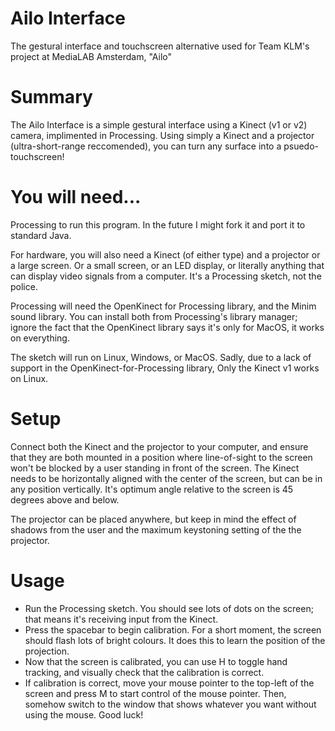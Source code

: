 # Ailo Interface
The gestural interface and touchscreen alternative used for Team KLM's project at MediaLAB Amsterdam, "Ailo"

# Summary
The Ailo Interface is a simple gestural interface using a Kinect (v1 or v2) camera, implimented in Processing. 
Using simply a Kinect and a projector (ultra-short-range reccomended), you can turn any surface into a psuedo-touchscreen!

# You will need...
Processing to run this program. In the future I might fork it and port it to standard Java.

For hardware, you will also need a Kinect (of either type) and a projector or a large screen. Or a small screen, or an LED display, or literally anything that can display video signals from a computer. It's a Processing sketch, not the police.

Processing will need the OpenKinect for Processing library, and the Minim sound library. You can install both from Processing's library manager; ignore the fact that the OpenKinect library says it's only for MacOS, it works on everything.

The sketch will run on Linux, Windows, or MacOS. Sadly, due to a lack of support in the OpenKinect-for-Processing library, Only the Kinect v1 works on Linux.

# Setup
Connect both the Kinect and the projector to your computer, and ensure that they are both mounted in a position where line-of-sight to the screen won't be blocked by a user standing in front of the screen. The Kinect needs to be horizontally aligned with the center of the screen, but can be in any position vertically. It's optimum angle relative to the screen is 45 degrees above and below.

The projector can be placed anywhere, but keep in mind the effect of shadows from the user and the maximum keystoning setting of the the projector.

# Usage
- Run the Processing sketch. You should see lots of dots on the screen; that means it's receiving input from the Kinect. 
- Press the spacebar to begin calibration. For a short moment, the screen should flash lots of bright colours. It does this to learn the position of the projection.
- Now that the screen is calibrated, you can use H to toggle hand tracking, and visually check that the calibration is correct. 
- If calibration is correct, move your mouse pointer to the top-left of the screen and press M to start control of the mouse pointer. Then, somehow switch to the window that shows whatever you want without using the mouse. Good luck!
